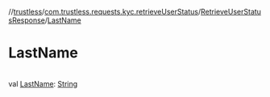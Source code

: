 //[trustless](../../../index.md)/[com.trustless.requests.kyc.retrieveUserStatus](../index.md)/[RetrieveUserStatusResponse](index.md)/[LastName](-last-name.md)

# LastName

\
val [LastName](-last-name.md): [String](https://kotlinlang.org/api/latest/jvm/stdlib/kotlin/-string/index.html)
